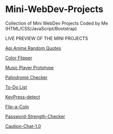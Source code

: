 # Mini-WebDev-Projects
Collection of Mini WebDev Projects Coded by Me (HTML/CSS/JavaScript/Bootstrap)

LIVE PREVIEW OF THE MINI PROJECTS

[Api Anime Random Quotes](https://princedhamecha.github.io/Mini-WebDev-Projects/Anime%20Api%20Project/)

[Color Flipper](https://princedhamecha.github.io/Mini-WebDev-Projects/Color%20Flipper/)

[Music Player Prototype](https://princedhamecha.github.io/Mini-WebDev-Projects/Project-Music-Player_Prototype/)

[Palindrome Checker](https://princedhamecha.github.io/Mini-WebDev-Projects/Palindrome%20Checker/)

[To-Do List](https://princedhamecha.github.io/Mini-WebDev-Projects/ToDO/)

[KeyPress-detect](https://princedhamecha.github.io/Mini-WebDev-Projects/KeyPress-Detect-JS)

[Flip-a-Coin](https://princedhamecha.github.io/Mini-WebDev-Projects/Flip-a-Coin)

[Password-Strength-Checker](https://princedhamecha.github.io/Mini-WebDev-Projects/Password-Strength-Checker)

[Caution-Chat-1.0](https://princedhamecha.github.io/Mini-WebDev-Projects/Caution_Chat1.0)

